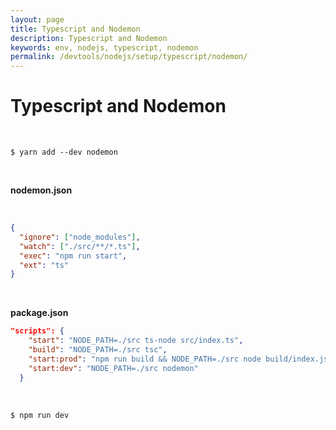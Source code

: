 ```yaml
---
layout: page
title: Typescript and Nodemon
description: Typescript and Nodemon
keywords: env, nodejs, typescript, nodemon
permalink: /devtools/nodejs/setup/typescript/nodemon/
---
```


# Typescript and Nodemon

<br/>

```
$ yarn add --dev nodemon
```

<br/>

**nodemon.json**

<br/>

```json
{
  "ignore": ["node_modules"],
  "watch": ["./src/**/*.ts"],
  "exec": "npm run start",
  "ext": "ts"
}
```

<br/>

**package.json**

```json
"scripts": {
    "start": "NODE_PATH=./src ts-node src/index.ts",
    "build": "NODE_PATH=./src tsc",
    "start:prod": "npm run build && NODE_PATH=./src node build/index.js",
    "start:dev": "NODE_PATH=./src nodemon"
  }
```

<br/>

```
$ npm run dev
```
